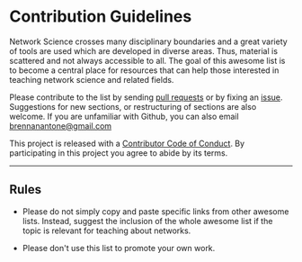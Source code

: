 # Contribution Guidelines

Network Science crosses many disciplinary boundaries and
a great variety of tools are used which are developed in diverse
areas. Thus, material is scattered and not always accessible to all.
The goal of this awesome list is to become a central place for resources that can help those interested in teaching network science and related fields.

Please contribute to the list by sending [pull
requests](https://github.com/gesiscss/awesome-teaching-about-networks/pulls)
or by fixing an
[issue](https://github.com/gesiscss/awesome-teaching-about-networks/issues).
Suggestions for new sections, or restructuring of sections are also welcome.
If you are unfamiliar with Github, you can also email brennanantone@gmail.com

This project is released with a
[Contributor Code of Conduct](code-of-conduct.md). By participating in this
project you agree to abide by its terms.

---

## Rules

- Please do not simply copy and paste specific links from other awesome lists. Instead, suggest the inclusion of the whole awesome list if the topic is relevant for teaching about networks.

- Please don't use this list to promote your own work.

